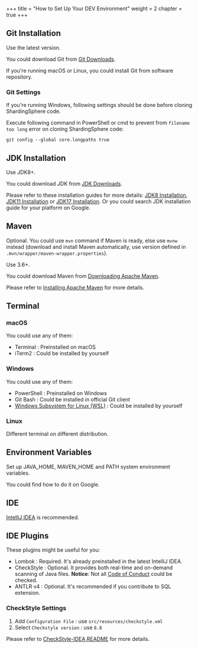 +++
title = "How to Set Up Your DEV Environment"
weight = 2
chapter = true
+++

## Git Installation

Use the latest version.

You could download Git from [Git Downloads]( https://git-scm.com/downloads ).

If you're running macOS or Linux, you could install Git from software repository.

### Git Settings

If you're running Windows, following settings should be done before cloning ShardingSphere code.

Execute following command in PowerShell or cmd to prevent from `filename too long` error on cloning ShardingSphere code:
```shell
git config --global core.longpaths true
```

## JDK Installation

Use JDK8+.

You could download JDK from [JDK Downloads]( https://jdk.java.net/ ).

Please refer to these installation guides for more details: [JDK8 Installation]( https://docs.oracle.com/javase/8/docs/technotes/guides/install/install_overview.html ), [JDK11 Installation]( https://docs.oracle.com/en/java/javase/11/install/overview-jdk-installation.html ) or [JDK17 Installation]( https://docs.oracle.com/en/java/javase/17/install/overview-jdk-installation.html ). Or you could search JDK installation guide for your platform on Google.

## Maven

Optional. You could use `mvn` command if Maven is ready, else use `mvnw` instead (download and install Maven automatically, use version defined in `.mvn/wrapper/maven-wrapper.properties`).

Use 3.6+.

You could download Maven from [Downloading Apache Maven]( https://maven.apache.org/download.html ).

Please refer to [Installing Apache Maven]( https://maven.apache.org/install.html ) for more details.

## Terminal

### macOS

You could use any of them:
- Terminal : Preinstalled on macOS
- iTerm2 : Could be installed by yourself

### Windows

You could use any of them:
- PowerShell : Preinstalled on Windows
- Git Bash : Could be installed in official Git client
- [Windows Subsystem for Linux (WSL)]( https://docs.microsoft.com/en-us/windows/wsl/install ) : Could be installed by yourself

### Linux

Different terminal on different distribution.

## Environment Variables

Set up JAVA_HOME, MAVEN_HOME and PATH system environment variables.

You could find how to do it on Google.

## IDE

[IntelliJ IDEA]( https://www.jetbrains.com/idea/download/ ) is recommended.

## IDE Plugins

These plugins might be useful for you:
- Lombok : Required. It's already preinstalled in the latest IntelliJ IDEA.
- CheckStyle : Optional. It provides both real-time and on-demand scanning of Java files. **Notice**: Not all [Code of Conduct](/en/contribute/code-conduct/) could be checked.
- ANTLR v4 : Optional. It's recommended if you contribute to SQL extension.

### CheckStyle Settings

1. Add `Configuration File` : use `src/resources/checkstyle.xml`
2. Select `Checkstyle version` : use `8.8`

Please refer to [CheckStyle-IDEA README]( https://github.com/jshiell/checkstyle-idea/blob/main/README.md ) for more details.

